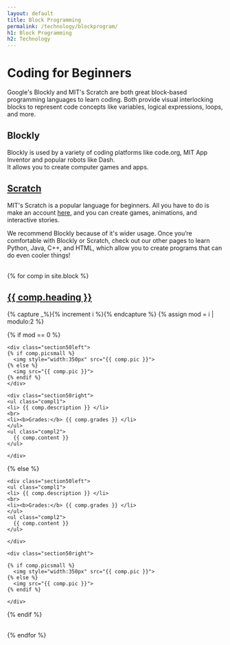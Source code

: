 ```yaml
---
layout: default
title: Block Programming
permalink: /technology/blockprogram/
h1: Block Programming
h2: Technology
---
```

<section50> 
<h1>Coding for Beginners</h1>
<p> Google's Blockly and MIT's Scratch
are both great block-based programming languages to learn coding. Both provide visual interlocking blocks to represent code concepts like variables, logical expressions, loops, and more.</p>

<div class="section50left">
<h2>Blockly</h2>
<p>Blockly is used by a variety of coding platforms like code.org, MIT App Inventor and popular robots like Dash. <br> It allows you to create computer games and apps. </p> </div>

<div class="section50right">
<h2><a href="https://scratch.mit.edu/" target="_blank">Scratch</a></h2>
<p>MIT's Scratch is a popular language for beginners. All you have to do is make an account <a href="https://scratch.mit.edu/" target="_blank">here</a>, and you can create games, animations, and interactive stories.</p>
</div>
</section50> 

<section50short>
<div>We recommend Blockly because of it's wider usage. Once you’re comfortable with Blockly or Scratch, check out our other pages to learn Python, Java, C++, and HTML, which allow you to create programs that can do even cooler things!</div>
</section50short>
<br>

{% for comp in site.block %}  
<section50> 
  <h2> <a href=" {{ comp.toplink }} " target="_blank">{{ comp.heading }} </a> </h2>

  <!-- Use capture to prevent outputting i -->
  {% capture _%}{% increment i %}{% endcapture %}
  {% assign mod = i | modulo:2 %}

  <!-- For even loop runs, put pic to left. Switch for odd -->
  {% if mod == 0 %}

    <div class="section50left">
    {% if comp.picsmall %}
      <img style="width:350px" src="{{ comp.pic }}">
    {% else %}
      <img src="{{ comp.pic }}">
    {% endif %}
    </div>

    <div class="section50right">
    <ul class="compl1">
    <li> {{ comp.description }} </li>
    <br>
    <li><b>Grades:</b> {{ comp.grades }} </li>
    </ul>
    <ul class="compl2">
      {{ comp.content }} 
    </ul>

    </div>

  {% else %}

    <div class="section50left">
    <ul class="compl1">
    <li> {{ comp.description }} </li>
    <br>
    <li><b>Grades:</b> {{ comp.grades }} </li>
    </ul>
    <ul class="compl2">
      {{ comp.content }} 
    </ul>

    </div>
 
    <div class="section50right">

    {% if comp.picsmall %}
      <img style="width:350px" src="{{ comp.pic }}">
    {% else %}
      <img src="{{ comp.pic }}">
    {% endif %}

    </div>

  {% endif %}

</section50>
<br>
{% endfor %}